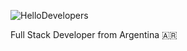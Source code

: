 ![HelloDevelopers](https://hello-developers.com/wp-content/uploads/2018/10/facebook-og.jpg)

Full Stack Developer from Argentina :argentina:
